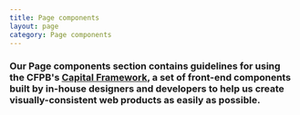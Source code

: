 ```yaml
---
title: Page components
layout: page
category: Page components
---
```


### Our Page components section contains guidelines for using the CFPB's [Capital Framework](https://cfpb.github.io/capital-framework/), a set of front-end components built by in-house designers and developers to help us create visually-consistent web products as easily as possible. 
